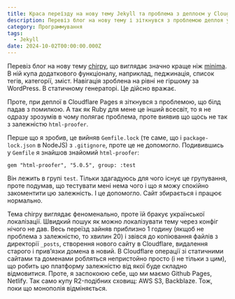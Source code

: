 ```yaml
---
title: Краса переїзду на нову тему Jekyll та проблема з деплоєм у Clougflare Pages
description: Перевіз блог на нову тему і зіткнувся з проблемою деплоя у Cloudflare Pages
category: Программування
tags:
  - Jekyll
date: 2024-10-02T00:00:00.000Z
---
```

Перевіз блог на нову тему [chirpy](https://github.com/cotes2020/jekyll-theme-chirpy), що виглядає значно краще ніж [minima](https://github.com/jekyll/minima). В ній купа додаткового функціоналу, наприклад, педжинація, список тегів, категорії, зміст. Навігація зроблена на рівні не гіршому за WordPress. В статичному генераторі. Це дійсно вражає.

Проте, при деплої в Cloudflare Pages я зіткнувся з проблемою, що білд падав з помилкою. А так як Ruby для мене це інший всесвіт, то я не одразу зрозумів в чому полягає проблема, проте виявив що щось не так з залежністю `html-proofer`.

Перше що я зробив, це вийняв `Gemfile.lock` (те саме, що і `package-lock.json` в NodeJS) з `.gitignore`, проте це не допомогло. Подивившись у `Gemfile` я знайшов знайомий `html-proofer`:

```
gem "html-proofer", "5.0.5", group: :test
```

Він лежить в групі `test`. Тільки здагадуюсь для чого існує це групування, проте подумав, що тестувати мені нема чого і що я можу спокійно закоментити цю залежність. І це допомогло. Сайт збирається і працює нормально.

Тема chirpy виглядає феноменально, проте їй бракує української локалізації. Швидкий пошук як можно локалізувати тему через конфіг нічого не дав. Весь переїзд зайняв приблизно 1 годину (якщоб не проблема з залежністю, то хвилин 20) і звівся до копіювання файлів з директорії `_posts`, створення нового сайту в Cloudflare, видалення старого і привʼязки домена в новий. В Cloudflare операції зі статичними сайтами та доменами робляться непристойно просто (і не тільки з цим), що робить цю платформу залежністю від якої буде складно відмовитися. Проте, я заспокоюю себе, що ми маємо Github Pages, Netlify. Так само купу R2-подібних сховищ: AWS S3, Backblaze. Тож, поки що монополія відміняється.